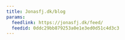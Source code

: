 ```yaml
---
title: Jonasfj.dk/blog
params:
  feedlink: https://jonasfj.dk/feed/
  feedid: 0ddc29bb879253a0e1e3ed0d51c4d3c3
---
```

